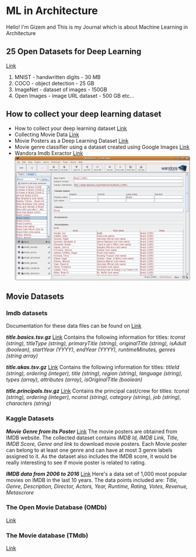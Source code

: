 # ML in Architecture

Hello! I'm Gizem and This is my Journal which is about Machine Learning in Architecture 


## 25 Open Datasets for Deep Learning

[Link](https://www.analyticsvidhya.com/blog/2018/03/comprehensive-collection-deep-learning-datasets/) 

1. MNIST - handwritten digits - 30 MB
2. COCO - object detection - 25 GB
3. ImageNet - dataset of images - 150GB
4. Open Images - image URL dataset - 500 GB
etc...

## How to collect your deep learning dataset

- How to collect your deep learning dataset [Link](https://towardsdatascience.com/how-to-collect-your-deep-learning-dataset-2e0eefc0ba24)
- Collecting Movie Data [Link](https://towardsdatascience.com/collecting-movie-data-445ca1ead8e5)
- Movie Posters as a Deep Learning Dataset [Link](https://towardsdatascience.com/movie-posters-81af5707e69a)
- Movie genre classifier using a dataset created using Google Images [Link](https://towardsdatascience.com/building-a-movie-genre-classifier-using-a-dataset-created-using-google-images-4752f75a1d79)
- Wandora Imdb Exractor [Link](http://www.wandora.org/wandora/wiki/index.php?title=IMDB_extractor) 
![Image](/Images/Imdb_10.png)


## Movie Datasets

### Imdb datasets 
Documentation for these data files can be found on [Link](http://www.imdb.com/interfaces/)

_**title.basics.tsv.gz**_ [Link](name.basics.tsv.gz)
Contains the following information for titles: *tconst (string), titleType (string), primaryTitle (string), originalTitle (string), isAdult (boolean), startYear (YYYY), endYear (YYYY), runtimeMinutes, genres (string array)*

_**title.akas.tsv.gz**_ [Link](title.akas.tsv.gz)
Contains the following information for titles: *titleId (string), ordering (integer), title (string), region (string), language (string), types (array), attributes (array), isOriginalTitle (boolean)*

_**title.principals.tsv.gz**_ [Link](title.principals.tsv.gz)
Contains the principal cast/crew for titles: *tconst (string), ordering (integer), nconst (string), category (string), job (string), characters (string)*


### Kaggle Datasets

_**Movie Genre from its Poster**_ [Link](https://www.kaggle.com/neha1703/movie-genre-from-its-poster)
The movie posters are obtained from IMDB website. The collected dataset contains *IMDB Id, IMDB Link, Title, IMDB Score, Genre and link* to download movie posters. Each Movie poster can belong to at least one genre and can have at most 3 genre labels assigned to it. As the dataset also includes the IMDB score, it would be really interesting to see if movie poster is related to rating.

_**IMDB data from 2006 to 2016**_ [Link](https://www.kaggle.com/PromptCloudHQ/imdb-data)
Here's a data set of 1,000 most popular movies on IMDB in the last 10 years. The data points included are:
*Title, Genre, Description, Director, Actors, Year, Runtime, Rating, Votes, Revenue, Metascrore*

### The Open Movie Database (OMDb)
[Link](http://www.omdbapi.com/)

### The Movie database (TMdb)
[Link](https://developers.themoviedb.org/3/movies/get-movie-images)
